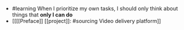 - #learning When I prioritize my own tasks, I should only think about things that **only I can do**
- [[[[Preface]] [[project]]: #sourcing Video delivery platform]]

